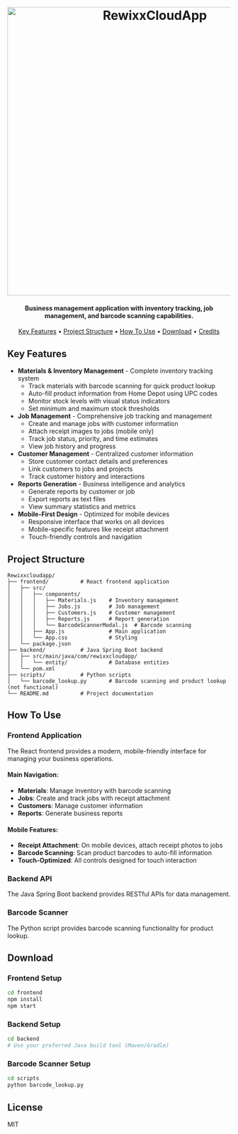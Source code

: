 <h1 align="center">
  <br>
  <a href="RewixxCloudApp"><img src="[YOUR_LOGO_IMAGE_URL]" alt="RewixxCloudApp" width="650"></a>
  <br>
</h1>

<h4 align="center">Business management application with inventory tracking, job management, and barcode scanning capabilities.</h4>

<p align="center">
  <a href="#key-features">Key Features</a> •
  <a href="#project-structure">Project Structure</a> •
  <a href="#how-to-use">How To Use</a> •
  <a href="#download">Download</a> •
  <a href="#credits">Credits</a> 
</p>

## Key Features

* **Materials & Inventory Management** - Complete inventory tracking system
  - Track materials with barcode scanning for quick product lookup
  - Auto-fill product information from Home Depot using UPC codes
  - Monitor stock levels with visual status indicators
  - Set minimum and maximum stock thresholds
* **Job Management** - Comprehensive job tracking and management
  - Create and manage jobs with customer information
  - Attach receipt images to jobs (mobile only)
  - Track job status, priority, and time estimates
  - View job history and progress
* **Customer Management** - Centralized customer information
  - Store customer contact details and preferences
  - Link customers to jobs and projects
  - Track customer history and interactions
* **Reports Generation** - Business intelligence and analytics
  - Generate reports by customer or job
  - Export reports as text files
  - View summary statistics and metrics
* **Mobile-First Design** - Optimized for mobile devices
  - Responsive interface that works on all devices
  - Mobile-specific features like receipt attachment
  - Touch-friendly controls and navigation

## Project Structure

```
Rewixxcloudapp/
├── frontend/          # React frontend application
│   ├── src/
│   │   ├── components/
│   │   │   ├── Materials.js    # Inventory management
│   │   │   ├── Jobs.js         # Job management
│   │   │   ├── Customers.js    # Customer management
│   │   │   ├── Reports.js      # Report generation
│   │   │   └── BarcodeScannerModal.js  # Barcode scanning
│   │   ├── App.js              # Main application
│   │   └── App.css             # Styling
│   └── package.json
├── backend/           # Java Spring Boot backend
│   ├── src/main/java/com/rewixxcloudapp/
│   │   └── entity/             # Database entities
│   └── pom.xml
├── scripts/           # Python scripts
│   └── barcode_lookup.py       # Barcode scanning and product lookup (not functional)
└── README.md          # Project documentation
```

## How To Use

### Frontend Application
The React frontend provides a modern, mobile-friendly interface for managing your business operations.

#### Main Navigation:
* **Materials**: Manage inventory with barcode scanning
* **Jobs**: Create and track jobs with receipt attachment
* **Customers**: Manage customer information
* **Reports**: Generate business reports

#### Mobile Features:
* **Receipt Attachment**: On mobile devices, attach receipt photos to jobs
* **Barcode Scanning**: Scan product barcodes to auto-fill information
* **Touch-Optimized**: All controls designed for touch interaction

### Backend API
The Java Spring Boot backend provides RESTful APIs for data management.

### Barcode Scanner
The Python script provides barcode scanning functionality for product lookup.

## Download

### Frontend Setup
```bash
cd frontend
npm install
npm start
```

### Backend Setup
```bash
cd backend
# Use your preferred Java build tool (Maven/Gradle)
```

### Barcode Scanner Setup
```bash
cd scripts
python barcode_lookup.py
```

## License

MIT 